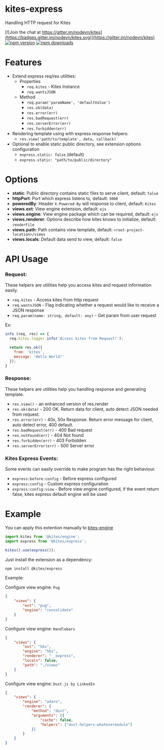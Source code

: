 # kites-express

Handling HTTP request for Kites

[![Join the chat at https://gitter.im/nodevn/kites](https://badges.gitter.im/nodevn/kites.svg)](https://gitter.im/nodevn/kites)
[![npm version](https://img.shields.io/npm/v/@kites/express.svg?style=flat)](https://www.npmjs.com/package/@kites/express)
[![npm downloads](https://img.shields.io/npm/dm/@kites/express.svg)](https://www.npmjs.com/package/@kites/express)

Features
========

* Extend express req/res utilities:
  * Properties
    * `req.kites` - Kites Instance
    * `req.wantsJSON`
  * Method
    * `req.param('paramName', 'defaultValue')`
    * `res.ok(data)`
    * `res.error(err)`
    * `res.badRequest(err)`
    * `res.serverError(err)`
    * `res.forbidden(err)`
* Rendering template using with express response helpers:
  * `res.view('path/to/template', data, callback)`
* Optional to enable static public directory, see extension options configuration
  * `express.static: false` (default)
  * `express.static: "path/to/public/directory"`


Options
=======

* **static**: Public directory contains static files to serve client, default: `false`
* **httpPort**: Port which express listens to, default: `3000`
* **poweredBy**: Header `X-Powered-By` will response to client, default: `Kites`
* **views.ext**: View engine extension, default: `ejs`
* **views.engine**: View engine package which can be required, default: `ejs`
* **views.renderer**: Options describe how kites knows to initialize, default: `renderFile`
* **views.path**: Path contains view template, default: `<root-project-location>/views`
* **views.locals**: Default data send to view, default: `false`


API Usage
=========

### Request:

These helpers are utilities help you access kites and request information easily.

* `req.kites` - Access kites from http request
* `req.wantsJSON` - Flag indicating whether a request would like to receive a JSON response
* `req.param(name: string, default: any)` - Get param from user request

Ex:

```js
info (req, res) => {
  req.kites.logger.info('Access kites from Request!');

  return res.ok({
    from: 'kites',
    message: 'Hello World!'
  });
}
```

### Response:

These helpers are utilities help you handling response and generating template.

* `res.view()` - an enhanced version of res.render
* `res.ok(data)` - 200 OK. Return data for client, auto detect JSON needed from request.
* `res.error(err)` - 40x, 50x Response. Return error message for client, auto detect error, 400 default.
* `res.badRequest(err)` - 400 Bad request
* `res.notFound(err)` - 404 Not found
* `res.forbidden(err)` - 403 Forbidden
* `res.serverError(err)` - 500 Server error

### Kites Express Events:

Some events can easily override to make program has the right behaviour.

* `express:before:config` - Before express configured
* `express:config` - Custom express configuration
* `express:config:view` - Before view engine configured, if the event return false, kites express default engine will be used 

Example
=======

You can apply this extention manually to [kites-engine](https://github.com/vunb/kites-engine)

```js
import kites from '@kites/engine';
import express from '@kites/express';

kites().use(express());
```

Just install the extension as a dependency:

```bash
npm install @kites/express
```

Example:

Configure view engine: `Pug`

```json
{
    "views": {
        "ext": "pug",
        "engine": "consolidate"
    }
}
```

Configure view engine: `Handlebars`

```json
{
    "views": {
        "ext": "hbs",
        "engine": "hbs",
        "renderer": "__express",
        "locals": false,
        "path": "./views"
    }
}
```

Configure view engine: `Dust.js by LinkedIn`

```json
{
    "views": {
        "engine": "adaro",
        "renderer": {
            "method": "dust",
            "arguments": [{
                "cache": false,
                "helpers": ["dust-helpers-whatevermodule"]
            }]
        }
    }
}
```
